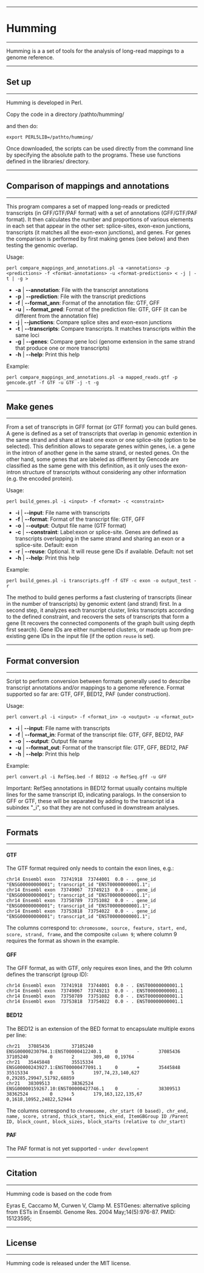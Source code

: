 ----------------------------
# Humming
----------------------------

Humming is a a set of tools for the analysis of long-read mappings to a genome reference. 

----------------------------
## Set up
----------------------------

Humming is developed in Perl.

Copy the code in a directory /pathto/humming/

and then do:
```
export PERL5LIB=/pathto/humming/
```

Once downloaded, the scripts can be used directly from the command line by specifying the absolute path to the programs. These use functions
defined in the libraries/ directory. 

----------------------------------------
## Comparison of mappings and annotations
----------------------------------------

This program compares a set of mapped long-reads or predicted transcripts (in GFF/GTF/PAF format) with a set of
annotations (GFF/GTF/PAF format). It then calculates the number and proportions of various elements in each set
that appear in the other set: splice-sites, exon-exon junctions, transcripts (it matches all the exon-exon junctions), 
and genes. For genes the comparison is performed by first making genes (see below) and then testing the genomic overlap. 

Usage: 

```
perl compare_mappings_and_annotations.pl -a <annotations> -p <predictions> -f <format-annotations> -u <format-predictions> < -j | -t | -g >
```

- **-a** | **--annotation**:	File with the transcript annotations
- **-p** | **--prediction**:	File with the transcript predictions
- **-f** | **--format_ann**: 	Format of the annotation file: GTF, GFF
- **-u** | **--format_pred**:  	Format of the prediction file: GTF, GFF (it can be different from the annotation file)
- **-j** | **--junctions**:	Compare splice sites and exon-exon junctions
- **-t** | **--transcripts**:	Compare transcripts. It matches transcripts within the same loci
- **-g** | **--genes**:		Compare gene loci (genome extension in the same strand that produce one or more transcripts)
- **-h** | **--help**:		Print this help

Example:

```
perl compare_mappings_and_annotations.pl -a mapped_reads.gtf -p gencode.gtf -f GTF -u GTF -j -t -g
```

----------------------------
## Make genes
----------------------------

From a set of transcripts in GFF format (or GTF format) you can build genes. A gene is defined
as a set of transcripts that overlap in genomic extention in the same strand and share
at least one exon or one splice-site (option to be selected). This definition allows to separate 
genes within genes, i.e. a gene in the intron of another gene in the same strand, or nested genes.
On the other hand, some genes that are labeled as different by Gencode are classified as the same gene with this definition, as
it only uses the exon-intron structure of transcripts without considering any other information (e.g. the encoded protein). 

Usage: 

```
perl build_genes.pl -i <input> -f <format> -c <constraint>
```

- **-i** | **--input**:      File name with transcripts
- **-f** | **--format**:     Format of the transcript file: GTF, GFF
- **-o** | **--output**:     Output file name (GTF format)
- **-c** | **--constraint**: Label:exon or splice-site. Genes are defined as transcripts overlapping
                             in the same strand and sharing an exon or a splice-site. Default: exon
- **-r** | **--reuse**:      Optional. It will reuse gene IDs if available. Default: not set
- **-h** | **--help**:       Print this help

Example: 

```
perl build_genes.pl -i transcripts.gff -f GTF -c exon -o output_test -r
```

The method to build genes performs a fast clustering of transcripts (linear in the number of transcripts)
by genomic extent (and strand) first. In a second step, it analyzes each transcript cluster, links 
transcripts according to the defined constraint, and recovers the sets of transcripts that form a gene 
(It recovers the connected components of the graph built using depth first search). Gene IDs are either numbered clusters,
or made up from pre-existing gene IDs in the input file (if the option `reuse` is set).


----------------------------
## Format conversion
----------------------------

Script to perform conversion between formats generally used to describe transcript annotations and/or mappings to a genome reference.
Format supported so far are: GTF, GFF, BED12, PAF (under construction).

Usage:

```
perl convert.pl -i <input> -f <format_in> -o <output> -u <format_out>
```

- **-i** | **--input**:      File name with transcripts
- **-f** | **--format_in**:  Format of the transcript file: GTF, GFF, BED12, PAF
- **-o** | **--output**:     Output file name
- **-u** | **--format_out**: Format of the transcript file: GTF, GFF, BED12, PAF
- **-h** | **--help**:       Print this help

Example:

```
perl convert.pl -i RefSeq.bed -f BED12 -o RefSeq.gff -u GFF
```

Important: RefSeq annotations in BED12 format usually contains multiple lines for the same transcript ID, indicating
paralogs. In the consersion to GFF or GTF, these will be separated by adding to the transcript id a subindex "_i", so that
they are not confused in downstream analyses. 

----------------------------
## Formats
----------------------------

#### GTF

The GTF format required only needs to contain the exon lines, e.g.:

```
chr14 Ensembl exon  73741918  73744001  0.0 - . gene_id "ENSG00000000001"; transcript_id "ENST00000000001.1";
chr14 Ensembl exon  73749067  73749213  0.0 - . gene_id "ENSG00000000001"; transcript_id "ENST00000000001.1";
chr14 Ensembl exon  73750789  73751082  0.0 - . gene_id "ENSG00000000001"; transcript_id "ENST00000000001.1";
chr14 Ensembl exon  73753818  73754022  0.0 - . gene_id "ENSG00000000001"; transcript_id "ENST00000000001.1";

```
The columns correspond to: `chromosome, source, feature, start, end, score, strand, frame`, and the composite `column 9`; where
column 9 requires the format as shown in the example.


#### GFF

The GFF format, as with GTF, only requires exon lines, and the 9th column defines the transcript (group ID):

```
chr14 Ensembl exon  73741918  73744001  0.0 - . ENST00000000001.1
chr14 Ensembl exon  73749067  73749213  0.0 - . ENST00000000001.1
chr14 Ensembl exon  73750789  73751082  0.0 - . ENST00000000001.1
chr14 Ensembl exon  73753818  73754022  0.0 - . ENST00000000001.1

```


#### BED12


The BED12 is an extension of the BED format to encapsulate multiple exons per line:
```
chr21   37085436        37105240        ENSG00000230794.1:ENST00000412240.1     0       -       37085436        37105240        0       2       309,40  0,19764
chr21   35445848        35515334        ENSG00000243927.1:ENST00000477091.1     0       +       35445848        35515334        0       5       197,74,23,140,627       0,29285,29947,51792,68859
chr21   38309513        38362524        ENSG00000159267.10:ENST00000427746.1    0       -       38309513        38362524        0       5       179,163,122,135,67      0,1618,10952,24822,52944
```

The columns correspond to
`chromosome, chr_start (0 based), chr_end, name, score, strand, thick_start, thick_end, ItemGBGroup ID /Parent ID, block_count, block_sizes, block_starts (relative to chr_start)`


#### PAF

The PAF format is not yet supported - `under development`


----------------------------
## Citation
----------------------------

Humming code is based on the code from 

Eyras E, Caccamo M, Curwen V, Clamp M. ESTGenes: alternative splicing from
ESTs in Ensembl. Genome Res. 2004 May;14(5):976-87. PMID: 15123595;


----------------------------
## License
----------------------------

Humming code is released under the MIT license. 






